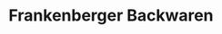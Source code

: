 ---
title: "Frankenberger Backwaren"
url: /colditz/frankenberger-backwaren-leisniger-strasse/
shop: Bäckerei
---